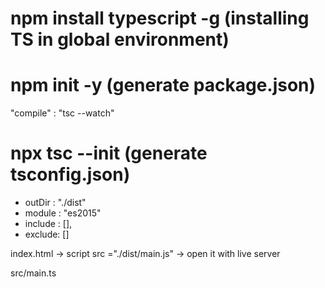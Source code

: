 # npm install typescript -g (installing TS in global environment)

# npm init -y (generate package.json)

"compile" : "tsc --watch"

# npx tsc --init (generate tsconfig.json)

- outDir : "./dist"
- module : "es2015"
- include : [],
- exclude: []

index.html -> script src ="./dist/main.js" -> open it with live server

src/main.ts
